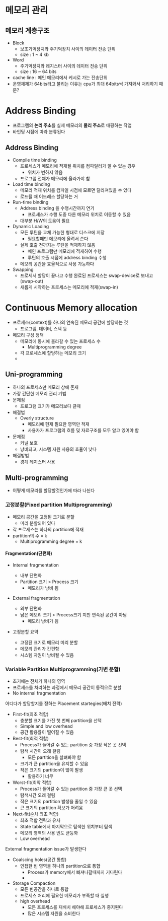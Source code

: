 # 메모리 관리

## 메모리 계층구조
* Block
    * 보조기억장치와 주기억장치 사이의 데이터 전송 단위 
    * size : 1 ~ 4 kb
* Word
    * 주기억장치와 레지스터 사이의 데이터 전송 단위
    * size : 16 ~ 64 bits
* cache line : 메인 메모리에서 케시로 가는 전송단위
* 운영체제가 64bits라고 불리는 이유는 cpu가 최대 64bits씩 가져와서 처리하기 때문?

# Address Binding
* 프로그램의 **논리 주소**를 실제 메모리의 **물리 주소**로 매핑하는 작업
* 바인딩 시점에 따라 분류된다

## Address Binding
* Compile time binding
    * 프로세스가 메모리에 적재될 위치를 컴파일러가 알 수 있는 경우
        * 위치가 변하지 않음
    * 프로그램 전체가 메모리에 올라가야 함
* Load time binding
    * 메모리 적재 위치를 컴파일 시점에 모르면 달라져있을 수 있다
    * 로드될 때 어드레스 할당하는 거
* Run-time binding
    * Address binding 을 수행시간까지 연기
        * 프로세스가 수행 도중 다른 메모리 위치로 이동할 수 있음
    * 대부분 H/W의 도움이 필요
* Dynamic Loading
    * 모든 루틴을 교체 가능한 형태로 디스크에 저장
        * 필요할때만 메모리에 올려서 쓴다
    * 실제 호출 전까지는 루틴을 적재하지 않음
        * 메인 프로그램만 메모리에 적재하여 수행
        * 루틴의 호출 시점에 address binding 수행
    * 메모리 공간을 효율적으로 사용 가능하다
* Swapping
    * 프로세서 할당이 끝나고 수행 완료된 프로세스는 swap-device로 보내고(swap-out)
    * 새롭게 시작하는 프로세스는 메모리에 적재(swap-in)

# Continuous Memory allocation
* 프로세스(context)를 하나의 연속된 메모리 공간에 할당하는 것
    * 프로그램, 데이터, 스택 등
* 메모리 구성 정책
    * 메모리에 동시에 올라갈 수 있는 프로세스 수
        * Multiprogramming degree
    * 각 프로세스에 할당하는 메모리 크기
    * 

## Uni-programming
* 하나의 프로세스만 메모리 상에 존재
* 가장 간단한 메모리 관리 기법
* 문제점
    * 프로그램 크기가 메모리보다 클때
* 해결법
    * Overly structure
        * 메모리에 현재 필요한 영역만 적재
        * 사용자가 프로그램의 흐름 및 자료구조를 모두 알고 있어야 함
* 문제점
    * 커널 보호
    * 낭비되고, 시스템 자원 사용의 효율이 낮다
* 해결방법
    * 경계 레지스터 사용

## Multi-programming
* 어떻게 메모리를 할당할것인가에 따라 나뉜다

### 고정분할(Fixed partition Multiprogramming)
* 메모리 공간을 고정된 크기로 분할
    * 미리 분할되어 있다
* 각 프로세스는 하나의 partition에 적재
* partition의 수 = k
    * Multiprogramming degree = k

#### Fragmentation(단편화)
* Internal fragmentation
    * 내부 단편화
    * Partition 크기 > Process 크기
        * 메모리가 낭비 됨
* External fragmentation
    * 외부 단편화
    * 남은 메모리 크기 > Process크기 지만 연속된 공간이 아님
        * 메모리 낭비가 됨


* 고정분할 요약
    * 고정된 크기로 메모리 미리 분할
    * 메모리 관리가 간편함
    * 시스템 자원이 낭비될 수 있음 

### Variable Partition Multiprogramming(가변 분할)
* 초기에는 전체가 하나의 영역
* 프로세스를 처리하는 과정에서 메모리 공간이 동적으로 분할
* No internal fragmentation

어디다가 할당할지를 정하는 Placement startegies(배치 전략)
* First-fit(최초 적합)
    * 충분할 크기를 가진 첫 번째 partition을 선택
    * Simple and low overhead
    * 공간 활용률이 떨어질 수 있음
* Best-fit(최적 적합)
    * Process가 들어갈 수 있는 partition 중 가장 작은 곳 선택
    * 탐색 시간이 오래 걸림
        * 모든 partition을 살펴봐야 함
    * 크기가 큰 partition을 유지할 수 있음
    * 작은 크기의 partition이 많이 발생
        * 활용하기 너무 
* Worst-fit(최악 적합)
    * Process가 들어갈 수 있는 partition 중 가장 큰 곳 선택
    * 탐색시간 오래 걸림
    * 작은 크기의 partition 발생을 줄일 수 있음
    * 큰 크기의 partition 확보가 어려움
* Next-fit(순차 최초 적합)
    * 최초 적합 전략과 유사
    * State table에서 마지막으로 탐색한 위치부터 탐색
    * 메모리 영역의 사용 빈도 균등화
    * Low overhead

External fragmentation issue가 발생한다
* Coalscing holes(공간 통합)
    * 인접한 빈 영역을 하나의 partition으로 통합
        * Process가 memory에서 빠져나갈때까지 기다린다
        * 
* Storage Compaction
    * 모든 빈공간을 하나로 통합
    * 프로세스 처리에 필요한 메모리가 부족할 때 실행
    * high overhead
        * 모든 프로세스를 재배치 해야해 프로세스가 중지된다
        * 많은 시스템 자원을 소비한다



